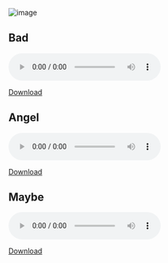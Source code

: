 ![image](https://github.com/djdry/trying-my-best-here/assets/2754158/96d52b07-8721-4ada-aae1-fa26f81f4a11)


## Bad

<audio controls><source src="https://github.com/djdry/trying-my-best-here/raw/main/bad.mp3" type="audio/mpeg">Your browser does not support the audio tag.</audio>

<a href="bad.mp3" download="bad.mp3" target="_blank">Download</a>

## Angel

<audio controls><source src="https://github.com/djdry/trying-my-best-here/raw/main/angel.mp3" type="audio/mpeg">Your browser does not support the audio tag.</audio>

<a href="angel.mp3" download target="_blank">Download</a>

## Maybe

<audio controls><source src="https://github.com/djdry/trying-my-best-here/raw/main/maybe.mp3" type="audio/mpeg">Your browser does not support the audio tag.</audio>

<a href="maybe.mp3" download target="_blank">Download</a>
